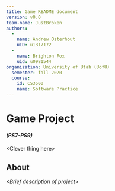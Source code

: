 ```yaml
---
title: Game README document
version: v0.0
team-name: JustBroken
authors: 
  -
    name: Andrew Osterhout
    uID: u1317172
  -
    name: Brighton Fox
    uid: u0981544
organization: University of Utah (UofU)
  semester: fall 2020
  course: 
    id: CS3500
    name: Software Practice
---
```

<!-- << HTML Header for html stuff >> -->




<!-- << Begin Markdown Document >> -->

   Game Project 
==================
#### _(PS7-PS9)_

&lt;Clever thing here&gt;

## About
_&lt;Brief description of project&gt;_



<!-- << End of Markdown Document >> -->
